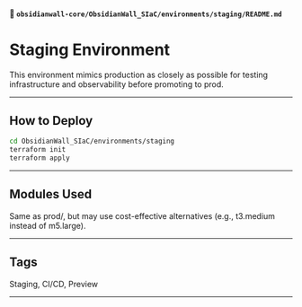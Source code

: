 
#### 📁 `obsidianwall-core/ObsidianWall_SIaC/environments/staging/README.md`



# Staging Environment

This environment mimics production as closely as possible for testing infrastructure and observability before promoting to prod.

---
## How to Deploy

```bash
cd ObsidianWall_SIaC/environments/staging
terraform init
terraform apply
```
---

## Modules Used
Same as prod/, but may use cost-effective alternatives (e.g., t3.medium instead of m5.large).

----
## Tags
Staging, CI/CD, Preview

----